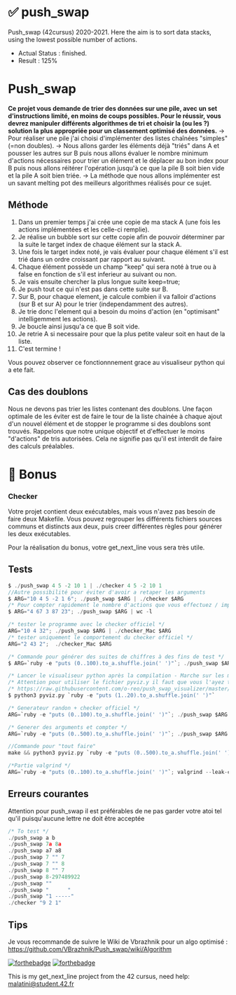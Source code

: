 # ✅ push_swap
Push_swap (42cursus) 2020-2021. Here the aim is to sort data stacks, using the lowest possible number of actions.

- Actual Status : finished.
- Result        : 125%
# Push_swap

**Ce projet vous demande de trier des données sur une pile, avec un set
d’instructions limité, en moins de coups possibles. Pour le réussir, vous devrez
manipuler différents algorithmes de tri et choisir la (ou les ?) solution la plus appropriée pour un classement optimisé des données.**
→ Pour réaliser une pile j'ai choisi d'implémenter des listes chaînées "simples" (=non doubles).
→ Nous allons garder les éléments déjà "triés" dans A et pousser les autres sur B puis nous  allons évaluer le nombre minimum d'actions nécessaires pour trier un élément et le déplacer au bon index pour B puis nous allons réitérer l'opération jusqu'à ce que la pile B soit bien vide et la pile A soit bien triée.
→ La méthode que nous allons implémenter est un savant melting pot des meilleurs algorithmes réalisés pour ce sujet.

## Méthode

1. Dans un premier temps j'ai crée une copie de ma stack A (une fois les actions implémentées et les celle-ci remplie).
2. Je réalise un bubble sort sur cette copie afin de pouvoir déterminer par la suite le target index de chaque élément sur la stack A.
3. Une fois le target index noté, je vais évaluer pour chaque élément s'il est trié dans un ordre croissant par rapport au suivant.
4. Chaque élément possède un champ "keep" qui sera noté à true ou à false en fonction de s'il est inferieur au suivant ou non.
5. Je vais ensuite chercher la plus longue suite keep=true;
6. Je push tout ce qui n'est pas dans cette suite sur B. 
7. Sur B, pour chaque element, je calcule combien il va falloir d'actions (sur B et sur A) pour le trier (independamment des autres).
8. Je trie donc l'element qui a besoin du moins d'action (en "optimisant" intelligemment les actions).
9. Je boucle ainsi jusqu'a ce que B soit vide.
10. Je retrie A si necessaire pour que la plus petite valeur soit en haut de la liste. 
11. C'est termine ! 

Vous pouvez observer ce fonctionnnement grace au visualiseur python qui a ete fait. 

## Cas des doublons

Nous ne devons pas trier les listes contenant des doublons. Une façon optimale de les éviter est de faire le tour de la liste chainée à chaque ajout d'un nouvel élément et de stopper le programme si des doublons sont trouvés. Rappelons que notre unique objectif et d'effectuer le moins "d'actions" de tris autorisées. Cela ne signifie pas qu'il est interdit de faire des calculs préalables.

# 🥇 Bonus

### Checker

Votre projet contient deux exécutables, mais vous n'avez pas besoin de faire deux Makefile. Vous pouvez regrouper les différents fichiers sources communs et distincts aux deux, puis creer différentes règles pour générer les deux exécutables. 

Pour la réalisation du bonus, votre get_next_line vous sera très utile.

## Tests

```c
$ ./push_swap 4 5 -2 10 1 | ./checker 4 5 -2 10 1
//Autre possibilité pour éviter d'avoir a retaper les arguments 
$ ARG="10 4 5 -2 1 6"; ./push_swap $ARG | ./checker $ARG
/* Pour compter rapidement le nombre d'actions que vous effectuez / imprimez */
$ ARG="4 67 3 87 23"; ./push_swap $ARG | wc -l
```

```c
/* tester le programme avec le checker officiel */
ARG="10 4 32"; ./push_swap $ARG | ./checker_Mac $ARG
/* tester uniquement le comportement du checker officiel */
ARG="2 43 2";  ./checker_Mac $ARG
```

```c
/* Commande pour générer des suites de chiffres à des fins de test */ 
$ ARG=`ruby -e "puts (0..100).to_a.shuffle.join(' ')"`; ./push_swap $ARG | ./checker $ARG

/* Lancer le visualiseur python après la compilation - Marche sur les mac */
/* Attention pour utiliser le fichier pyviz.y il faut que vous l'ayez telecharge */
/* https://raw.githubusercontent.com/o-reo/push_swap_visualizer/master/pyviz.py */
$ python3 pyviz.py `ruby -e "puts (1..20).to_a.shuffle.join(' ')"`

/* Generateur randon + checker officiel */
ARG=`ruby -e "puts (0..100).to_a.shuffle.join(' ')"`; ./push_swap $ARG | ./checker_Mac $ARG

/* Generer des arguments et compter */
ARG=`ruby -e "puts (0..500).to_a.shuffle.join(' ')"`; ./push_swap $ARG | wc -l

//Commande pour "tout faire" 
make && python3 pyviz.py `ruby -e "puts (0..500).to_a.shuffle.join(' ')"`

/*Partie valgrind */
ARG=`ruby -e "puts (0..100).to_a.shuffle.join(' ')"`; valgrind --leak-check=full ./push_swap $ARG
```

## Erreurs courantes

Attention pour push_swap il est préférables de ne pas garder votre atoi tel qu'il puisqu'aucune lettre ne doit être acceptée

```c
/* To test */
./push_swap a b
./push_swap 7a 8a 
./push_swap a7 a8
./push_swap 7 "" 7
./push_swap 7 "" 8
./push_swap 8 "" 7
./push_swap 8-297489922
./push_swap ""
./push_swap "      "
./push_swap "1 -----"
./checker "9 2 1"
```
## Tips 
Je vous recommande de suivre le Wiki de Vbrazhnik pour un algo optimisé :
https://github.com/VBrazhnik/Push_swap/wiki/Algorithm

[![forthebadge](https://forthebadge.com/images/badges/made-with-c.svg)](https://forthebadge.com)
[![forthebadge](https://forthebadge.com/images/badges/built-with-love.svg)](https://forthebadge.com)

This is my get_next_line project from the 42 cursus,
need help: malatini@student.42.fr
